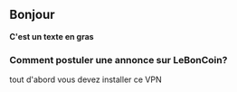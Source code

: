 ## Bonjour 

**C'est un texte en gras** 
### Comment postuler une annonce sur LeBonCoin? 
tout d'abord vous devez installer ce VPN
